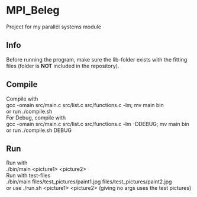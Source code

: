 # MPI_Beleg
Project for my parallel systems module

## Info
Before running the program, make sure the lib-folder exists with the fitting files (folder is **NOT** included in the repository).

## Compile
Compile with<br>
gcc -omain src/main.c src/list.c src/functions.c -lm; mv main bin<br>
or run ./compile.sh<br>
For Debug, compile with<br>
gcc -omain src/main.c src/list.c src/functions.c -lm -DDEBUG; mv main bin<br>
or run ./compile.sh DEBUG<br>

## Run
Run with<br>
./bin/main \<picture1> \<picture2><br>
Run with test-files<br>
./bin/main files/test_pictures/paint1.jpg files/test_pictures/paint2.jpg<br>
or use ./run.sh \<picture1> \<picture2> (giving no args uses the test pictures)